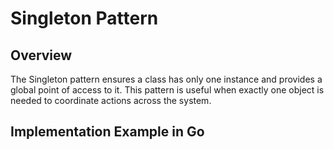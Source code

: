 # Singleton Pattern

## Overview
The Singleton pattern ensures a class has only one instance and provides a global point of access to it. This pattern is useful when exactly one object is needed to coordinate actions across the system.

## Implementation Example in Go
